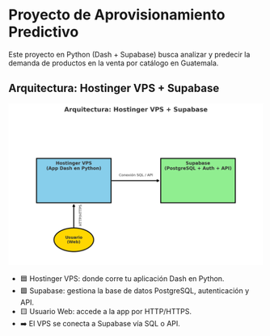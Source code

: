 # Proyecto de Aprovisionamiento Predictivo

Este proyecto en Python (Dash + Supabase) busca analizar y predecir la demanda 
de productos en la venta por catálogo en Guatemala.

## Arquitectura: Hostinger VPS + Supabase

![Texto alternativo](images/arquitectura.png)



- 🟦 Hostinger VPS: donde corre tu aplicación Dash en Python.
- 🟩 Supabase: gestiona la base de datos PostgreSQL, autenticación y API.
- 🟨 Usuario Web: accede a la app por HTTP/HTTPS.
- ➡️ El VPS se conecta a Supabase vía SQL o API.



